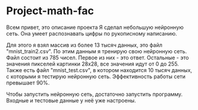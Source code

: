 # Project-math-fac
Всем привет, это описание проекта
Я сделал небольшую нейронную сеть. Она умеет распознавать цифры по рукописному написанию. 

Для этого я взял массив из более 13 тысяч данных, это файл "mnist_train2.csv". По этим данным я тренирую свою нейронную сеть. Файл состоит из 785 чисел. Первое из них - 
это ответ. Остальные - это значения пикселей картинки 28х28, все значения идут от 0 до 255.
Также есть файл "mnist_test.csv", в котором находится 10 тысяч данных, с которыми я тестирую нейронную сеть. Эффективность работы сети превышает 90%. 

Чтобы запустить нейронную сеть, достаточно запустить программу. Входные и тестовые данные у неё уже настроены.
